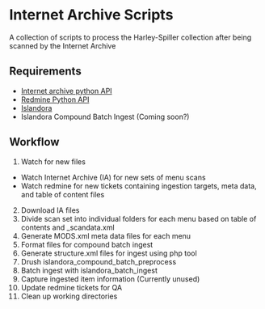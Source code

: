# Internet Archive Scripts

A collection of scripts to process the Harley-Spiller collection after being scanned by the Internet Archive


## Requirements

- [Internet archive python API](https://internetarchive.readthedocs.io/en/latest/)
- [Redmine Python API](http://python-redmine.readthedocs.io/)
- [Islandora](http://islandora.ca/)
- Islandora Compound Batch Ingest (Coming soon?)

## Workflow
1. Watch for new files
 - Watch Internet Archive (IA) for new sets of menu scans
 - Watch redmine for new tickets containing ingestion targets, meta data, and table of content files
2. Download IA files
3. Divide scan set into individual folders for each menu based on table of contents and _scandata.xml
4. Generate MODS.xml meta data files for each menu
5. Format files for compound batch ingest
6. Generate structure.xml files for ingest using php tool
7. Drush islandora_compound_batch_preprocess
8. Batch ingest with islandora_batch_ingest
9. Capture ingested item information (Currently unused)
10. Update redmine tickets for QA
11. Clean up working directories
